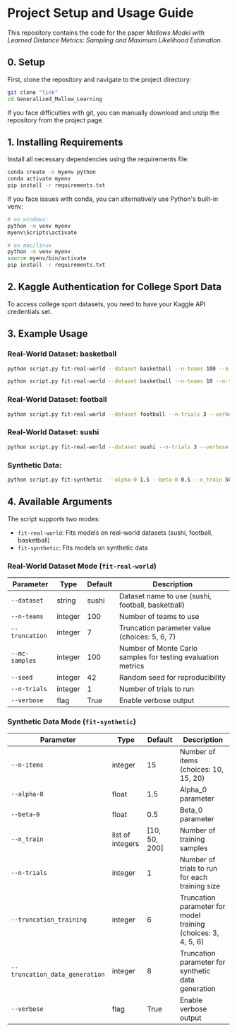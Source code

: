 # Project Setup and Usage Guide
This repository contains the code for the paper *Mallows Model with Learned Distance Metrics: Sampling and Maximum Likelihood Estimation*.


## 0. Setup
First, clone the repository and navigate to the project directory:
```bash
git clone "link"
cd Generalized_Mallow_Learning
```

If you face difficulties with git, you can manually download and unzip the repository from the project page.

## 1. Installing Requirements

Install all necessary dependencies using the requirements file:

```bash
conda create -n myenv python
conda activate myenv
pip install -r requirements.txt
```

If you face issues with conda, you can alternatively use Python's built-in venv:

```bash
# on windows:
python -m venv myenv
myenv\Scripts\activate

# on mac/linux
python -m venv myenv
source myenv/bin/activate
pip install -r requirements.txt
```

## 2. Kaggle Authentication for College Sport Data

To access college sport datasets, you need to have your Kaggle API credentials set.

## 3. Example Usage



### Real-World Dataset: basketball
```bash
python script.py fit-real-world --dataset basketball --n-teams 100 --n-trials 3 --verbose
```

```bash
python script.py fit-real-world --dataset basketball --n-teams 10 --n-trials 3 --verbose
```

### Real-World Dataset: football
```bash
python script.py fit-real-world --dataset football --n-trials 3 --verbose
```

### Real-World Dataset: sushi
```bash
python script.py fit-real-world --dataset sushi --n-trials 3 --verbose
```



### Synthetic Data:

```bash
python script.py fit-synthetic  --alpha-0 1.5 --beta-0 0.5 --n_train 50 --truncation_training 6 --n-trials 4 --verbose
```

## 4. Available Arguments
The script supports two modes:
- `fit-real-world`: Fits models on real-world datasets (sushi, football, basketball)
- `fit-synthetic`: Fits models on synthetic data

### Real-World Dataset Mode (`fit-real-world`)

| Parameter | Type | Default | Description |
|-----------|------|---------|-------------|
| `--dataset` | string | sushi | Dataset name to use (sushi, football, basketball) |
| `--n-teams` | integer | 100 | Number of teams to use |
| `--truncation` | integer | 7 | Truncation parameter value (choices: 5, 6, 7) |
| `--mc-samples` | integer | 100 | Number of Monte Carlo samples for testing evaluation metrics |
| `--seed` | integer | 42 | Random seed for reproducibility |
| `--n-trials` | integer | 1 | Number of trials to run |
| `--verbose` | flag | True | Enable verbose output |

### Synthetic Data Mode (`fit-synthetic`)

| Parameter | Type | Default | Description |
|-----------|------|---------|-------------|
| `--n-items` | integer | 15 | Number of items (choices: 10, 15, 20) |
| `--alpha-0` | float | 1.5 | Alpha_0 parameter |
| `--beta-0` | float | 0.5 | Beta_0 parameter |
| `--n_train` | list of integers | [10, 50, 200] | Number of training samples |
| `--n-trials` | integer | 1 | Number of trials to run for each training size|
| `--truncation_training` | integer | 6 | Truncation parameter for model training (choices: 3, 4, 5, 6) |
| `--truncation_data_generation` | integer | 8 | Truncation parameter for synthetic data generation |
| `--verbose` | flag | True | Enable verbose output |

